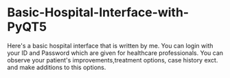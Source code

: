 # Basic-Hospital-Interface-with-PyQT5
Here's a basic hospital interface that is written by me. You can login with your ID and Password which are given for healthcare professionals. You can observe your patient's improvements,treatment options, case history exct. and make additions to this options.
